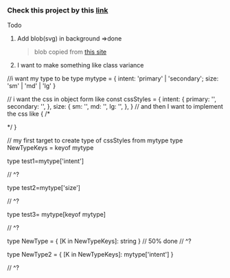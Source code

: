 ### Check this project by this [link](https://19-7-23-tailwind-background-image.vercel.app/)

Todo

1.  Add blob(svg) in background =>done
    > blob copied from [this site](https://fffuel.co/bbblurry/) 
2.  I want to make something like class variance

//i want my type to be
type mytype = { intent: 'primary' | 'secondary'; size: 'sm' | 'md' | 'lg' }

// i want the css in object form like
const cssStyles = {
  intent: {
    primary: '',
    secondary: '',
  },
  size: {
    sm: '',
    md: '',
    lg: '',
  },
}
// and then I want to implement the css like
{
  /* <div className={cssStyles}></div> */
}

// my first target to create type of cssStyles from mytype
type NewTypeKeys = keyof mytype

type test1=mytype['intent']

//   ^?

type test2=mytype['size']

//   ^?

type test3= mytype[keyof mytype]

//   ^?


type NewType = { [K in NewTypeKeys]: string } // 50% done
//     ^?

type NewType2 = { [K in NewTypeKeys]: mytype['intent'] }

//    ^?

